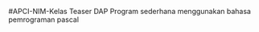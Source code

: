 
#APCI-NIM-Kelas
            Teaser DAP
            Program sederhana menggunakan bahasa pemrograman pascal
